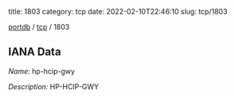 title: 1803
category: tcp
date: 2022-02-10T22:46:10
slug: tcp/1803

[portdb](/) / [tcp](/category/tcp.html) / 1803


## IANA Data

_Name:_ hp-hcip-gwy

_Description:_ HP-HCIP-GWY

